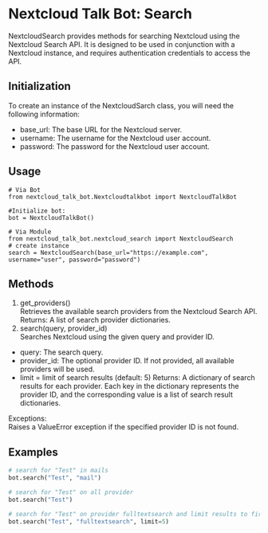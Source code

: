# Nextcloud Talk Bot: Search

NextcloudSearch provides methods for searching Nextcloud using the Nextcloud Search API. It is designed to be used in conjunction with a Nextcloud instance, and requires authentication credentials to access the API.

## Initialization

To create an instance of the NextcloudSarch class, you will need the following information:

- base_url: The base URL for the Nextcloud server.
- username: The username for the Nextcloud user account.
- password: The password for the Nextcloud user account.


## Usage

```
# Via Bot
from nextcloud_talk_bot.Nextcloudtalkbot import NextcloudTalkBot

#Initialize bot:
bot = NextcloudTalkBot()

# Via Module
from nextcloud_talk_bot.nextcloud_search import NextcloudSearch
# create instance
search = NextcloudSearch(base_url="https://example.com", username="user", password="password")
```
    
## Methods

1. get_providers()  
Retrieves the available search providers from the Nextcloud Search API.
Returns: A list of search provider dictionaries.
2. search(query, provider_id)  
Searches Nextcloud using the given query and provider ID.
- query: The search query.
- provider_id: The optional provider ID. If not provided, all available providers will be used.
- limit = limit of search results (default: 5)
Returns: A dictionary of search results for each provider. Each key in the dictionary represents the provider ID, and the corresponding value is a list of search result dictionaries.

Exceptions:  
Raises a ValueError exception if the specified provider ID is not found.
## Examples

```python
# search for "Test" in mails
bot.search("Test", "mail")

# search for "Test" on all provider
bot.search("Test")

# search for "Test" on provider fulltextsearch and limit results to first 5
bot.search("Test", "fulltextsearch", limit=5)

```